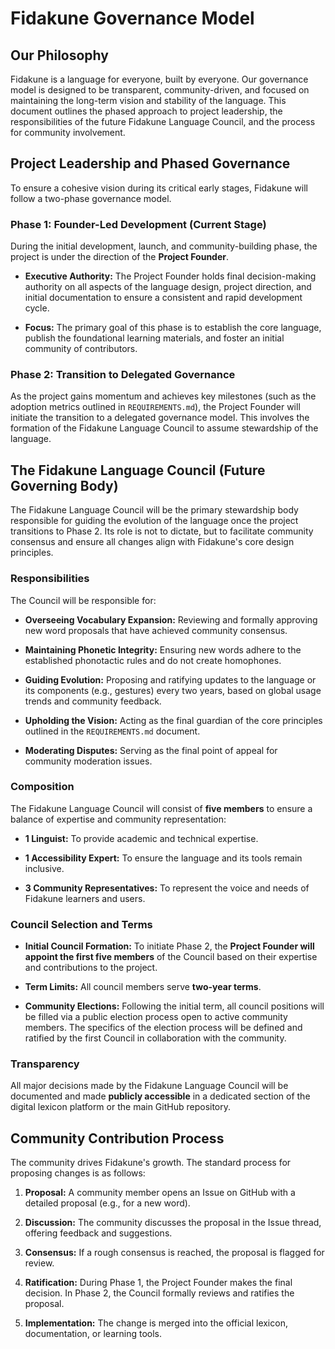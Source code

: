 # Fidakune Governance Model

## Our Philosophy

Fidakune is a language for everyone, built by everyone. Our governance model is designed to be transparent, community-driven, and focused on maintaining the long-term vision and stability of the language. This document outlines the phased approach to project leadership, the responsibilities of the future Fidakune Language Council, and the process for community involvement.

## Project Leadership and Phased Governance

To ensure a cohesive vision during its critical early stages, Fidakune will follow a two-phase governance model.

### Phase 1: Founder-Led Development (Current Stage)

During the initial development, launch, and community-building phase, the project is under the direction of the **Project Founder**.

* **Executive Authority:** The Project Founder holds final decision-making authority on all aspects of the language design, project direction, and initial documentation to ensure a consistent and rapid development cycle.

* **Focus:** The primary goal of this phase is to establish the core language, publish the foundational learning materials, and foster an initial community of contributors.

### Phase 2: Transition to Delegated Governance

As the project gains momentum and achieves key milestones (such as the adoption metrics outlined in `REQUIREMENTS.md`), the Project Founder will initiate the transition to a delegated governance model. This involves the formation of the Fidakune Language Council to assume stewardship of the language.

## The Fidakune Language Council (Future Governing Body)

The Fidakune Language Council will be the primary stewardship body responsible for guiding the evolution of the language once the project transitions to Phase 2. Its role is not to dictate, but to facilitate community consensus and ensure all changes align with Fidakune's core design principles.

### Responsibilities

The Council will be responsible for:

* **Overseeing Vocabulary Expansion:** Reviewing and formally approving new word proposals that have achieved community consensus.

* **Maintaining Phonetic Integrity:** Ensuring new words adhere to the established phonotactic rules and do not create homophones.

* **Guiding Evolution:** Proposing and ratifying updates to the language or its components (e.g., gestures) every two years, based on global usage trends and community feedback.

* **Upholding the Vision:** Acting as the final guardian of the core principles outlined in the `REQUIREMENTS.md` document.

* **Moderating Disputes:** Serving as the final point of appeal for community moderation issues.

### Composition

The Fidakune Language Council will consist of **five members** to ensure a balance of expertise and community representation:

* **1 Linguist:** To provide academic and technical expertise.

* **1 Accessibility Expert:** To ensure the language and its tools remain inclusive.

* **3 Community Representatives:** To represent the voice and needs of Fidakune learners and users.

### Council Selection and Terms

* **Initial Council Formation:** To initiate Phase 2, the **Project Founder will appoint the first five members** of the Council based on their expertise and contributions to the project.

* **Term Limits:** All council members serve **two-year terms**.

* **Community Elections:** Following the initial term, all council positions will be filled via a public election process open to active community members. The specifics of the election process will be defined and ratified by the first Council in collaboration with the community.

### Transparency

All major decisions made by the Fidakune Language Council will be documented and made **publicly accessible** in a dedicated section of the digital lexicon platform or the main GitHub repository.

## Community Contribution Process

The community drives Fidakune's growth. The standard process for proposing changes is as follows:

1.  **Proposal:** A community member opens an Issue on GitHub with a detailed proposal (e.g., for a new word).

2.  **Discussion:** The community discusses the proposal in the Issue thread, offering feedback and suggestions.

3.  **Consensus:** If a rough consensus is reached, the proposal is flagged for review.

4.  **Ratification:** During Phase 1, the Project Founder makes the final decision. In Phase 2, the Council formally reviews and ratifies the proposal.

5.  **Implementation:** The change is merged into the official lexicon, documentation, or learning tools.
